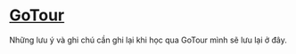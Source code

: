 # [GoTour](https://tour.golang.org/welcome/1)

Những lưu ý và ghi chú cần ghi lại khi học qua GoTour mình sẽ lưu lại ở đây.